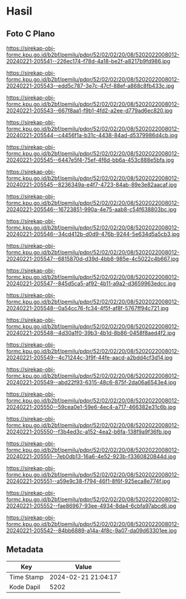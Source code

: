 # Hasil

## Foto C Plano

https://sirekap-obj-formc.kpu.go.id/b2bf/pemilu/pdpr/52/02/02/20/08/5202022008012-20240221-205541--226ec174-f78d-4a18-be2f-a8217b9fd986.jpg

https://sirekap-obj-formc.kpu.go.id/b2bf/pemilu/pdpr/52/02/02/20/08/5202022008012-20240221-205543--edd5c787-3e7c-47cf-88ef-a868c8fb433c.jpg

https://sirekap-obj-formc.kpu.go.id/b2bf/pemilu/pdpr/52/02/02/20/08/5202022008012-20240221-205543--667f8aa1-f9b1-4fd2-a2ee-d779ad6ec820.jpg

https://sirekap-obj-formc.kpu.go.id/b2bf/pemilu/pdpr/52/02/02/20/08/5202022008012-20240221-205544--c4456f1a-b31c-4438-84ad-d5379986d4cb.jpg

https://sirekap-obj-formc.kpu.go.id/b2bf/pemilu/pdpr/52/02/02/20/08/5202022008012-20240221-205545--6447e5f4-75ef-4f6d-bb6a-453c888e5bfa.jpg

https://sirekap-obj-formc.kpu.go.id/b2bf/pemilu/pdpr/52/02/02/20/08/5202022008012-20240221-205545--8236349a-e4f7-4723-84ab-89e3e82aacaf.jpg

https://sirekap-obj-formc.kpu.go.id/b2bf/pemilu/pdpr/52/02/02/20/08/5202022008012-20240221-205546--16723851-990a-4e75-aab8-c54f638803bc.jpg

https://sirekap-obj-formc.kpu.go.id/b2bf/pemilu/pdpr/52/02/02/20/08/5202022008012-20240221-205546--34cd412b-d0d9-476b-9244-5e634d5a5cb3.jpg

https://sirekap-obj-formc.kpu.go.id/b2bf/pemilu/pdpr/52/02/02/20/08/5202022008012-20240221-205547--6815870d-d39d-4bb8-985e-4c5022c4b667.jpg

https://sirekap-obj-formc.kpu.go.id/b2bf/pemilu/pdpr/52/02/02/20/08/5202022008012-20240221-205547--845d5ca5-af92-4b11-a9a2-d3659963edcc.jpg

https://sirekap-obj-formc.kpu.go.id/b2bf/pemilu/pdpr/52/02/02/20/08/5202022008012-20240221-205548--0a54cc76-fc34-4f5f-af8f-5767ff94c721.jpg

https://sirekap-obj-formc.kpu.go.id/b2bf/pemilu/pdpr/52/02/02/20/08/5202022008012-20240221-205548--4d30a1f0-39b3-4b1d-8b86-0458f8aed4f2.jpg

https://sirekap-obj-formc.kpu.go.id/b2bf/pemilu/pdpr/52/02/02/20/08/5202022008012-20240221-205549--4c71244c-3f9f-44fe-aacd-a2bdd4cf3d14.jpg

https://sirekap-obj-formc.kpu.go.id/b2bf/pemilu/pdpr/52/02/02/20/08/5202022008012-20240221-205549--abd22f93-6315-48c6-875f-2da06a6543e4.jpg

https://sirekap-obj-formc.kpu.go.id/b2bf/pemilu/pdpr/52/02/02/20/08/5202022008012-20240221-205550--59cea0e1-59e6-4ec4-a717-466382e31c6b.jpg

https://sirekap-obj-formc.kpu.go.id/b2bf/pemilu/pdpr/52/02/02/20/08/5202022008012-20240221-205550--f3b4ed3c-a152-4ea2-b6fa-138f9a9f36fb.jpg

https://sirekap-obj-formc.kpu.go.id/b2bf/pemilu/pdpr/52/02/02/20/08/5202022008012-20240221-205551--7eb0db13-16a6-4e52-923b-f3360820844d.jpg

https://sirekap-obj-formc.kpu.go.id/b2bf/pemilu/pdpr/52/02/02/20/08/5202022008012-20240221-205551--a59e9c38-f794-46f1-8f6f-925eca8e774f.jpg

https://sirekap-obj-formc.kpu.go.id/b2bf/pemilu/pdpr/52/02/02/20/08/5202022008012-20240221-205552--fae86967-93ee-4934-8da4-6cbfa97abcd6.jpg

https://sirekap-obj-formc.kpu.go.id/b2bf/pemilu/pdpr/52/02/02/20/08/5202022008012-20240221-205542--84bb6889-a14a-4f8c-9a07-da09d63301ee.jpg


## Metadata

| Key        | Value               |
| ---------- | ------------------- |
| Time Stamp | 2024-02-21 21:04:17 |
| Kode Dapil | 5202                |



